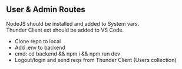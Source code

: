 ## User & Admin Routes

NodeJS should be installed and added to System vars.  
Thunder Client ext should be added to VS Code.

- Clone repo to local
- Add .env to backend
- cmd: cd backend && npm i && npm run dev
- Logout/login and send reqs from Thunder Client (Users collection)
